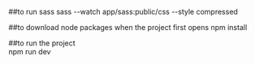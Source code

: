 
##to run sass
sass --watch app/sass:public/css --style compressed

##to download node packages when the project first opens
npm install

##to run the project  
npm run dev


